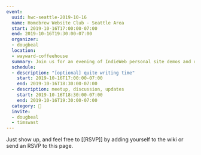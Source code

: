 ```yaml
---
event:
  uuid: hwc-seattle-2019-10-16
  name: Homebrew Website Club - Seattle Area
  start: 2019-10-16T17:00:00-07:00
  end: 2019-10-16T19:30:00-07:00
  organizer:
  - dougbeal
  location:
  - wayward-coffeehouse
  summary: Join us for an evening of IndieWeb personal site demos and discussions!
  schedule:
  - description: "[optional] quite writing time"
    start: 2019-10-16T17:00:00-07:00
    end: 2019-10-16T18:30:00-07:00
  - description: meetup, discussion, updates
    start: 2019-10-16T18:30:00-07:00
    end: 2019-10-16T19:30:00-07:00
  category: 🌲
  invite:
  - dougbeal
  - timswast
---
```


Just show up, and feel free to [[RSVP]] by adding yourself to the wiki or send an RSVP to this page.
